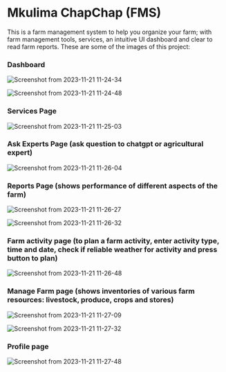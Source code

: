 # Mkulima ChapChap (FMS)

This is a farm management system to help you organize your farm; with farm management tools, services, an intuitive UI dashboard and clear to read farm reports.
These are some of the images of this project:

### Dashboard
![Screenshot from 2023-11-21 11-24-34](https://github.com/dannytipeez/Mkulima-ChapChap/assets/58853234/b042b27a-0dc5-47b9-be76-7c2a1c49184f)

![Screenshot from 2023-11-21 11-24-48](https://github.com/dannytipeez/Mkulima-ChapChap/assets/58853234/e29be743-08ac-4f22-af58-76cc737cdc8d)

### Services Page

![Screenshot from 2023-11-21 11-25-03](https://github.com/dannytipeez/Mkulima-ChapChap/assets/58853234/0a9c60d2-ef45-4ce7-aca2-cc866fcecc93)


### Ask Experts Page (ask question to chatgpt or agricultural expert)
![Screenshot from 2023-11-21 11-26-04](https://github.com/dannytipeez/Mkulima-ChapChap/assets/58853234/de51505d-c8ab-4e2e-a108-2a99de67a30b)

### Reports Page (shows performance of different aspects of the farm)
![Screenshot from 2023-11-21 11-26-27](https://github.com/dannytipeez/Mkulima-ChapChap/assets/58853234/e1f6f64e-2708-409a-b981-d1eda9d6d240)

![Screenshot from 2023-11-21 11-26-32](https://github.com/dannytipeez/Mkulima-ChapChap/assets/58853234/dd84196f-5ad9-4a5e-be2a-51a25d1366b3)

### Farm activity page (to plan a farm activity, enter activity type, time and date, check if reliable weather for activity and press button to plan)

![Screenshot from 2023-11-21 11-26-48](https://github.com/dannytipeez/Mkulima-ChapChap/assets/58853234/06e55aca-e37e-4606-9672-b8e5978a928e)

### Manage Farm page (shows inventories of various farm resources: livestock, produce, crops and stores)

![Screenshot from 2023-11-21 11-27-09](https://github.com/dannytipeez/Mkulima-ChapChap/assets/58853234/578dee22-b0d2-4a81-a027-3fe4cd737abc)


![Screenshot from 2023-11-21 11-27-32](https://github.com/dannytipeez/Mkulima-ChapChap/assets/58853234/8e63a1bb-43a4-48f4-b100-0f6aff07fd12)

### Profile page
![Screenshot from 2023-11-21 11-27-48](https://github.com/dannytipeez/Mkulima-ChapChap/assets/58853234/6a7e22e4-581c-4166-bcec-8a9c167b2257)
